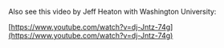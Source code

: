 
Also see this video by Jeff Heaton with Washington University:

[https://www.youtube.com/watch?v=dj-Jntz-74g](https://www.youtube.com/watch?v=dj-Jntz-74g)

